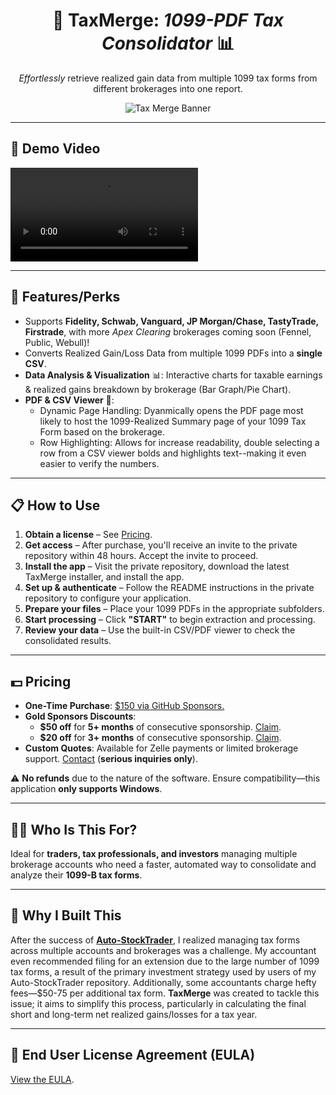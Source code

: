 <h1 align="center">
  📝 TaxMerge: <i>1099-PDF Tax Consolidator</i> 📊
</h1>

<p align="center">
  <i>Effortlessly</i> retrieve realized gain data from multiple 1099 tax forms from different brokerages into one report.
</p>

<p align="center">
  <img src="https://github.com/user-attachments/assets/84d865a6-6e12-4b77-9951-03f23c647e6f?raw=true" alt="Tax Merge Banner"/>
</p>

---
## **🎥 Demo Video**
<video src="https://github.com/user-attachments/assets/d87c5c93-c09c-4c41-a1c3-a0d248784b95" controls="controls" style="max-width: 100%; height: auto;">
    Your browser does not support video tags.
    <a href="https://github.com/user-attachments/assets/d87c5c93-c09c-4c41-a1c3-a0d248784b95">Click to open Video URL.</a>
    Images:
    <img src="https://github.com/user-attachments/assets/032a35e1-0c39-41e1-ac49-04bf2855e006">
    <img src="https://github.com/user-attachments/assets/8def144e-60ab-4cb4-aff8-50ded76b5f04">
    <img src="https://github.com/user-attachments/assets/2aa095e0-c37d-425d-8fae-b96e394c55b4">
</video>


---
## **🚀 Features/Perks**

- Supports **Fidelity, Schwab, Vanguard, JP Morgan/Chase, TastyTrade, Firstrade**, with more *Apex Clearing* brokerages coming soon (Fennel, Public, Webull)!
- Converts Realized Gain/Loss Data from multiple 1099 PDFs into a **single CSV**.
- **Data Analysis & Visualization** 📊: Interactive charts for taxable earnings & realized gains breakdown by brokerage (Bar Graph/Pie Chart).
- **PDF & CSV Viewer** 📜:
  - Dynamic Page Handling: Dyanmically opens the PDF page most likely to host the 1099-Realized Summary page of your 1099 Tax Form based on the brokerage.
  - Row Highlighting: Allows for increase readability, double selecting a row from a CSV viewer bolds and highlights text--making it even easier to verify the numbers. 

---
## **📋 How to Use**  

1. **Obtain a license** – See [Pricing](#💵-Pricing).  
2. **Get access** – After purchase, you'll receive an invite to the private repository within 48 hours. Accept the invite to proceed.  
3. **Install the app** – Visit the private repository, download the latest TaxMerge installer, and install the app.  
4. **Set up & authenticate** – Follow the README instructions in the private repository to configure your application.  
5. **Prepare your files** – Place your 1099 PDFs in the appropriate subfolders.  
6. **Start processing** – Click **"START"** to begin extraction and processing.  
7. **Review your data** – Use the built-in CSV/PDF viewer to check the consolidated results.  

---  
## **💵 Pricing**  

- **One-Time Purchase**: [$150 via GitHub Sponsors.](https://github.com/sponsors/Prem-ium/sponsorships?tier_id=463064)  
- **Gold Sponsors Discounts**:  
  - **$50 off** for **5+ months** of consecutive sponsorship. [Claim](https://github.com/sponsors/Prem-ium/sponsorships?amount=100&frequency=one-time).  
  - **$20 off** for **3+ months** of consecutive sponsorship. [Claim](https://github.com/sponsors/Prem-ium/sponsorships?amount=130&frequency=one-time).  
- **Custom Quotes**: Available for Zelle payments or limited brokerage support. [Contact](mailto:premium.github@gmail.com) (**serious inquiries only**).  


⚠️ **No refunds** due to the nature of the software. Ensure compatibility—this application **only supports Windows**.  

---
## **🧑‍💻 Who Is This For?**

Ideal for **traders, tax professionals, and investors** managing multiple brokerage accounts who need a faster, automated way to consolidate and analyze their **1099-B tax forms**.

---
## **🎉 Why I Built This**

After the success of **[Auto-StockTrader](https://github.com/Prem-ium/Auto-StockTrader)**, I realized managing tax forms across multiple accounts and brokerages was a challenge. My accountant even recommended filing for an extension due to the large number of 1099 tax forms, a result of the primary investment strategy used by users of my Auto-StockTrader repository. Additionally, some accountants charge hefty fees—$50-75 per additional tax form. **TaxMerge** was created to tackle this issue; it aims to simplify this process, particularly in calculating the final short and long-term net realized gains/losses for a tax year.

---
## **📜 End User License Agreement (EULA)**
[View the EULA](EULA.txt). 
